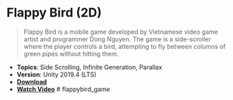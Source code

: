 # Flappy Bird (2D)

> Flappy Bird is a mobile game developed by Vietnamese video game artist and programmer Dong Nguyen. The game is a side-scroller where the player controls a bird, attempting to fly between columns of green pipes without hitting them.

- **Topics**: Side Scrolling, Infinite Generation, Parallax
- **Version**: Unity 2019.4 (LTS)
- [**Download**](https://github.com/zigurous/unity-flappy-bird-tutorial/archive/refs/heads/main.zip)
- [**Watch Video**](https://youtu.be/ihvBiJ1oC9U)
#   f l a p p y b i r d _ g a m e  
 